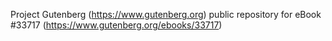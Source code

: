 Project Gutenberg (https://www.gutenberg.org) public repository for eBook #33717 (https://www.gutenberg.org/ebooks/33717)

